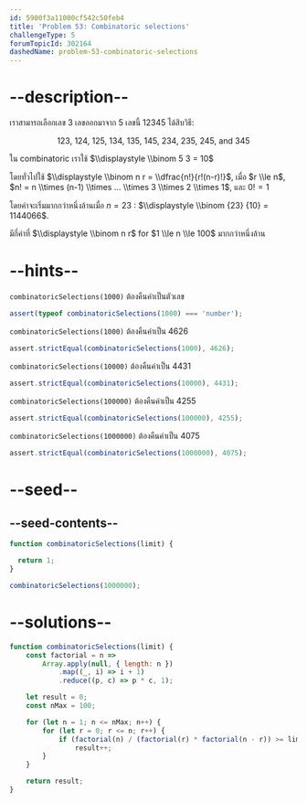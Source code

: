 ```yaml
---
id: 5900f3a11000cf542c50feb4
title: 'Problem 53: Combinatoric selections'
challengeType: 5
forumTopicId: 302164
dashedName: problem-53-combinatoric-selections
---
```


# --description--

เราสามารถเลือกเลข 3 เลขออกมาจาก 5 เลขนี้ 12345 ได้สิบวิธี:

<div style='text-align: center;'>123, 124, 125, 134, 135, 145, 234, 235, 245, and 345</div>

ใน combinatoric เราใช้ $\\displaystyle \\binom 5 3 = 10$

โดยทั่วไปใช้ $\\displaystyle \\binom n r = \\dfrac{n!}{r!(n-r)!}$, เมื่อ $r \\le n$, $n! = n \\times (n-1) \\times ... \\times 3 \\times 2 \\times 1$, และ $0! = 1$

โดยค่าจะเริ่มมากกว่าหนึ่งล้านเมื่อ $n = 23$ : $\\displaystyle \\binom {23} {10} = 1144066$.

มีกี่ค่าที่ $\\displaystyle \\binom n r$ for $1 \\le n \\le 100$ มากกว่าหนึ่งล้าน

# --hints--

`combinatoricSelections(1000)` ต้องคืนค่าเป็นตัวเลข

```js
assert(typeof combinatoricSelections(1000) === 'number');
```

`combinatoricSelections(1000)` ต้องคืนค่าเป็น 4626

```js
assert.strictEqual(combinatoricSelections(1000), 4626);
```

`combinatoricSelections(10000)` ต้องคืนค่าเป็น 4431

```js
assert.strictEqual(combinatoricSelections(10000), 4431);
```

`combinatoricSelections(100000)` ต้องคืนค่าเป็น 4255

```js
assert.strictEqual(combinatoricSelections(100000), 4255);
```

`combinatoricSelections(1000000)` ต้องคืนค่าเป็น 4075

```js
assert.strictEqual(combinatoricSelections(1000000), 4075);
```

# --seed--

## --seed-contents--

```js
function combinatoricSelections(limit) {

  return 1;
}

combinatoricSelections(1000000);
```

# --solutions--

```js
function combinatoricSelections(limit) {
    const factorial = n =>
        Array.apply(null, { length: n })
            .map((_, i) => i + 1)
            .reduce((p, c) => p * c, 1);

    let result = 0;
    const nMax = 100;

    for (let n = 1; n <= nMax; n++) {
        for (let r = 0; r <= n; r++) {
            if (factorial(n) / (factorial(r) * factorial(n - r)) >= limit)
                result++;
        }
    }

    return result;
}
```
